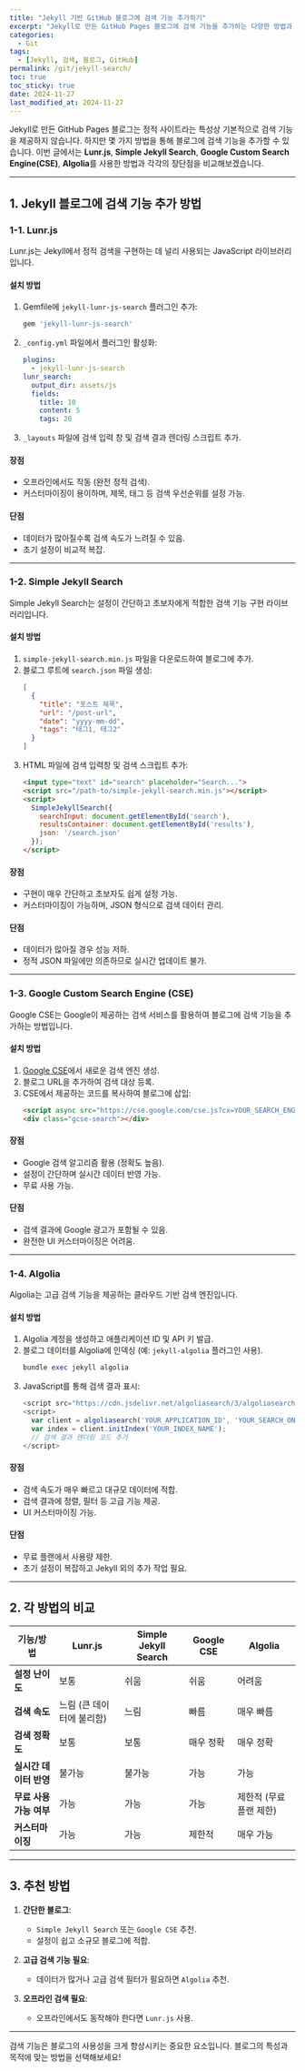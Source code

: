 ```yaml
---
title: "Jekyll 기반 GitHub 블로그에 검색 기능 추가하기"
excerpt: "Jekyll로 만든 GitHub Pages 블로그에 검색 기능을 추가하는 다양한 방법과 각각의 장단점을 알아봅니다."
categories:
  - Git
tags:
  - [Jekyll, 검색, 블로그, GitHub]
permalink: /git/jekyll-search/
toc: true
toc_sticky: true
date: 2024-11-27
last_modified_at: 2024-11-27
---
```


Jekyll로 만든 GitHub Pages 블로그는 정적 사이트라는 특성상 기본적으로 검색 기능을 제공하지 않습니다. 하지만 몇 가지 방법을 통해 블로그에 검색 기능을 추가할 수 있습니다. 이번 글에서는 **Lunr.js**, **Simple Jekyll Search**, **Google Custom Search Engine(CSE)**, **Algolia**를 사용한 방법과 각각의 장단점을 비교해보겠습니다.

---

## 1. Jekyll 블로그에 검색 기능 추가 방법

### **1-1. Lunr.js**
Lunr.js는 Jekyll에서 정적 검색을 구현하는 데 널리 사용되는 JavaScript 라이브러리입니다.

#### **설치 방법**
1. Gemfile에 `jekyll-lunr-js-search` 플러그인 추가:
   ```ruby
   gem 'jekyll-lunr-js-search'
   ```
2. `_config.yml` 파일에서 플러그인 활성화:
   ```yml
   plugins:
     - jekyll-lunr-js-search
   lunr_search:
     output_dir: assets/js
     fields: 
       title: 10
       content: 5
       tags: 20
   ```
3. `_layouts` 파일에 검색 입력 창 및 검색 결과 렌더링 스크립트 추가.

#### **장점**
- 오프라인에서도 작동 (완전 정적 검색).
- 커스터마이징이 용이하며, 제목, 태그 등 검색 우선순위를 설정 가능.

#### **단점**
- 데이터가 많아질수록 검색 속도가 느려질 수 있음.
- 초기 설정이 비교적 복잡.

---

### **1-2. Simple Jekyll Search**
Simple Jekyll Search는 설정이 간단하고 초보자에게 적합한 검색 기능 구현 라이브러리입니다.

#### **설치 방법**
1. `simple-jekyll-search.min.js` 파일을 다운로드하여 블로그에 추가.
2. 블로그 루트에 `search.json` 파일 생성:
   ```json
   [
     {
       "title": "포스트 제목",
       "url": "/post-url",
       "date": "yyyy-mm-dd",
       "tags": "태그1, 태그2"
     }
   ]
   ```
3. HTML 파일에 검색 입력창 및 검색 스크립트 추가:
   ```html
   <input type="text" id="search" placeholder="Search...">
   <script src="/path-to/simple-jekyll-search.min.js"></script>
   <script>
     SimpleJekyllSearch({
       searchInput: document.getElementById('search'),
       resultsContainer: document.getElementById('results'),
       json: '/search.json'
     });
   </script>
   ```

#### **장점**
- 구현이 매우 간단하고 초보자도 쉽게 설정 가능.
- 커스터마이징이 가능하며, JSON 형식으로 검색 데이터 관리.

#### **단점**
- 데이터가 많아질 경우 성능 저하.
- 정적 JSON 파일에만 의존하므로 실시간 업데이트 불가.

---

### **1-3. Google Custom Search Engine (CSE)**
Google CSE는 Google이 제공하는 검색 서비스를 활용하여 블로그에 검색 기능을 추가하는 방법입니다.

#### **설치 방법**
1. [Google CSE](https://cse.google.com/)에서 새로운 검색 엔진 생성.
2. 블로그 URL을 추가하여 검색 대상 등록.
3. CSE에서 제공하는 코드를 복사하여 블로그에 삽입:
   ```html
   <script async src="https://cse.google.com/cse.js?cx=YOUR_SEARCH_ENGINE_ID"></script>
   <div class="gcse-search"></div>
   ```

#### **장점**
- Google 검색 알고리즘 활용 (정확도 높음).
- 설정이 간단하며 실시간 데이터 반영 가능.
- 무료 사용 가능.

#### **단점**
- 검색 결과에 Google 광고가 포함될 수 있음.
- 완전한 UI 커스터마이징은 어려움.

---

### **1-4. Algolia**
Algolia는 고급 검색 기능을 제공하는 클라우드 기반 검색 엔진입니다.

#### **설치 방법**
1. Algolia 계정을 생성하고 애플리케이션 ID 및 API 키 발급.
2. 블로그 데이터를 Algolia에 인덱싱 (예: `jekyll-algolia` 플러그인 사용).
   ```ruby
   bundle exec jekyll algolia
   ```
3. JavaScript를 통해 검색 결과 표시:
   ```js
   <script src="https://cdn.jsdelivr.net/algoliasearch/3/algoliasearch.min.js"></script>
   <script>
     var client = algoliasearch('YOUR_APPLICATION_ID', 'YOUR_SEARCH_ONLY_API_KEY');
     var index = client.initIndex('YOUR_INDEX_NAME');
     // 검색 결과 렌더링 코드 추가
   </script>
   ```

#### **장점**
- 검색 속도가 매우 빠르고 대규모 데이터에 적합.
- 검색 결과에 정렬, 필터 등 고급 기능 제공.
- UI 커스터마이징 가능.

#### **단점**
- 무료 플랜에서 사용량 제한.
- 초기 설정이 복잡하고 Jekyll 외의 추가 작업 필요.

---

## 2. 각 방법의 비교

| **기능/방법**          | **Lunr.js**           | **Simple Jekyll Search** | **Google CSE**              | **Algolia**               |
|------------------------|-----------------------|--------------------------|-----------------------------|---------------------------|
| **설정 난이도**         | 보통                  | 쉬움                     | 쉬움                        | 어려움                    |
| **검색 속도**           | 느림 (큰 데이터에 불리함) | 느림                     | 빠름                        | 매우 빠름                 |
| **검색 정확도**         | 보통                  | 보통                     | 매우 정확                   | 매우 정확                 |
| **실시간 데이터 반영**   | 불가능                | 불가능                   | 가능                        | 가능                      |
| **무료 사용 가능 여부**  | 가능                  | 가능                     | 가능                        | 제한적 (무료 플랜 제한)    |
| **커스터마이징**        | 가능                  | 가능                     | 제한적                      | 매우 가능                 |

---

## 3. 추천 방법

1. **간단한 블로그**: 
   - `Simple Jekyll Search` 또는 `Google CSE` 추천.
   - 설정이 쉽고 소규모 블로그에 적합.

2. **고급 검색 기능 필요**: 
   - 데이터가 많거나 고급 검색 필터가 필요하면 `Algolia` 추천.

3. **오프라인 검색 필요**:
   - 오프라인에서도 동작해야 한다면 `Lunr.js` 사용.

---

검색 기능은 블로그의 사용성을 크게 향상시키는 중요한 요소입니다. 블로그의 특성과 목적에 맞는 방법을 선택해보세요!
